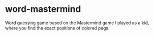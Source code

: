 # word-mastermind
Word guessing game based on the Mastermind game I played as a kid, where you find the exact positions of colored pegs.
